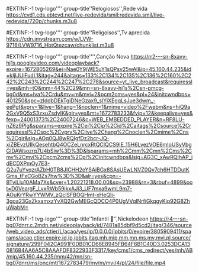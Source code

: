 #EXTINF:-1 tvg-logo'''' group-title''Relogiosos'',Rede vida 
https://cvd1.cds.ebtcvd.net/live-redevida/smil:redevida.smil/live-redevida/720p/chunks.m3u8

#EXTINF:-1 tvg-logo'''' group-title''Religoisos'',Tv aprecida
https://cdn.jmvstream.com/w/LVW-9716/LVW9716_HbtQtezcaw/chunklist.m3u8

#EXTINF:-1 tvg-logo'''' group-title'''',Canção Nova
https://rr2---sn-8xavv-hj1s.googlevideo.com/videoplayback?expire=1672805269&ei=Nae0Y9jWE5uY1sQPsv25wAI&ip=45.160.44.235&id=kIjlJUiFudI.1&itag=244&aitags=133%2C134%2C135%2C136%2C160%2C242%2C243%2C244%2C247%2C278&source=yt_live_broadcast&requiressl=yes&mh=tO&mm=44%2C29&mn=sn-8xavv-hj1s%2Csn-pmcg-bg0d&ms=lva%2Crdu&mv=m&mvi=2&pcm2cms=yes&pl=24&initcwndbps=401250&spc=zIddbDEkTgiDNeGzax9_sIYiXEgqLsJue3dwm_-eePgt&vprv=1&live=1&hang=1&noclen=1&mime=video%2Fwebm&ns=hiQ9a2GxV9Q5xS3zxuZsdyIK&gir=yes&mt=1672783233&fvip=12&keepalive=yes&fexp=24001373%2C24007246&c=WEB_EMBEDDED_PLAYER&n=RF8LU-nZ6z9Plg&sparams=expire%2Cei%2Cip%2Cid%2Caitags%2Csource%2Crequiressl%2Cspc%2Cvprv%2Clive%2Chang%2Cnoclen%2Cmime%2Cns%2Cgir&sig=AOq0QJ8wRQIgfDz2bcr-JQ-xiZBEvzUIlkQesehtbQ4OCZeLnrcxRtQCIQCS9IE_15H6LvezVOE6mIoUSyVbgGIDAWsozrq7U4bSiw%3D%3D&lsparams=mh%2Cmm%2Cmn%2Cms%2Cmv%2Cmvi%2Cpcm2cms%2Cpl%2Cinitcwndbps&lsig=AG3C_xAwRQIhAP_idECDXPmOy7E3-Q2u7uYvqzrAZbH0TB8JICHH2eYSAiBGx8SAsUEwLNVZ0Qv7ch6HTDDutKGms_tFxCGoBZs7hw%3D%3D&alr=yes&cpn=-BTviLlu10AMa7Xs&cver=1.20221218.00.00&sq=23988&rn=3&rbuf=4899&pot=D0VeargF_LvxRWb59ikxAJi3_UF7mxa9wmL9m7-AOuKrYRwYYWMV_zQclSFBOQHmt-xHeQIj-3goa23GsZkxamxzYvXQ2GwMEGcQDCO4P0UgVVqlNrfiGkqgyKip92G8ZhuWabM=

#EXTINF:-1 tvg-logo'''' group-title''Infantil 👶'',Nickelodeon
https://r4---sn-bg07dnrr.c.2mdn.net/videoplayback/id/7481a85dbf9d5cd2/itag/346/source/web_video_ads/ctier/L/acao/yes/ip/0.0.0.0/ipbits/0/expire/3805909411/sparams/acao,ctier,expire,id,ip,ipbits,itag,mh,mip,mm,mn,ms,mv,mvi,pl,source/signature/299F042CA991F0DB01CD66E8945FB64F6B1C40D3.0253DCA13081684AA6A5C8AAAFDF8322933F3317/key/cms1/cms_redirect/yes/mh/AB/mip/45.160.44.235/mm/42/mn/sn-bg07dnrr/ms/onc/mt/1672783479/mv/m/mvi/4/pl/24/file/file.mp4
